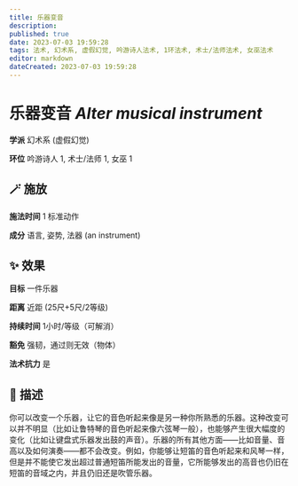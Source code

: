 ```yaml
---
title: 乐器变音
description: 
published: true
date: 2023-07-03 19:59:28
tags: 法术, 幻术系, 虚假幻觉, 吟游诗人法术, 1环法术, 术士/法师法术, 女巫法术
editor: markdown
dateCreated: 2023-07-03 19:59:28
---
```


# **乐器变音** *Alter musical instrument*

**学派** 幻术系 (虚假幻觉) 

**环位** 吟游诗人 1, 术士/法师 1, 女巫 1

## 🪄 施放

**施法时间** 1 标准动作

**成分** 语言, 姿势, 法器 (an instrument)

## ✨ 效果 

**目标** 一件乐器 

**距离** 近距 (25尺+5尺/2等级)  

**持续时间** 1小时/等级（可解消） 

**豁免** 强韧，通过则无效（物体）

**法术抗力** 是

## 📖 描述

你可以改变一个乐器，让它的音色听起来像是另一种你所熟悉的乐器。这种改变可以并不明显（比如让鲁特琴的音色听起来像六弦琴一般），也能够产生很大幅度的变化（比如让键盘式乐器发出鼓的声音）。乐器的所有其他方面——比如音量、音高以及如何演奏——都不会改变。例如，你能够让短笛的音色听起来和风琴一样，但是并不能使它发出超过普通短笛所能发出的音量，它所能够发出的高音也仍旧在短笛的音域之内，并且仍旧还是吹管乐器。
    